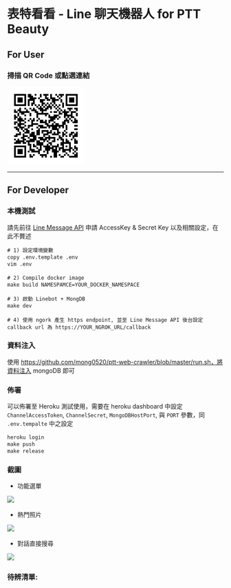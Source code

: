 # 表特看看 - Line 聊天機器人 for PTT Beauty

## For User

### 掃描 QR Code 或點選連結
[<img src="resource/qr_code.png">](https://line.me/R/ti/p/SFXWQpzdaY)


---

## For Developer

### 本機測試

請先前往 [Line Message API](https://developers.line.biz/en/services/messaging-api/) 申請 AccessKey & Secret Key 以及相關設定，在此不贅述
```
# 1) 設定環境變數
copy .env.template .env
vim .env

# 2) Compile docker image
make build NAMESPAMCE=YOUR_DOCKER_NAMESPACE

# 3) 啟動 Linebot + MongDB
make dev

# 4) 使用 ngork 產生 https endpoint, 並至 Line Message API 後台設定 callback url 為 https://YOUR_NGROK_URL/callback
```

### 資料注入
使用 https://github.com/mong0520/ptt-web-crawler/blob/master/run.sh，將資料注入 mongoDB 即可


### 佈署
可以佈署至 Heroku 測試使用，需要在 heroku dashboard 中設定 `ChannelAccessToken`, `ChannelSecret`, `MongoDBHostPort`, 與 `PORT` 參數，同 `.env.tempalte` 中之設定
```
heroku login
make push
make release
```

### 截圖

* 功能選單

<img src="resource/screen1.jpg" height="480">


* 熱門照片

<img src="resource/screen2.jpg" height="480">


* 對話直接搜尋

<img src="resource/screen3.jpg" height="480">

### 待辨清單:
